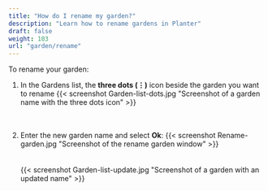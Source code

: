 ```yaml
---
title: "How do I rename my garden?"
description: "Learn how to rename gardens in Planter"
draft: false
weight: 103
url: "garden/rename"
---
```


To rename your garden:

1. In the Gardens list, the **three dots (⋮)** icon beside the garden you want to rename
{{< screenshot Garden-list-dots.jpg "Screenshot of a garden name with the three dots icon" >}}<br /><br /><br />

2. Enter the new garden name and select **Ok**:
{{< screenshot Rename-garden.jpg "Screenshot of the rename garden window" >}}<br /><br /><br />
{{< screenshot Garden-list-update.jpg "Screenshot of a garden with an updated name" >}}
